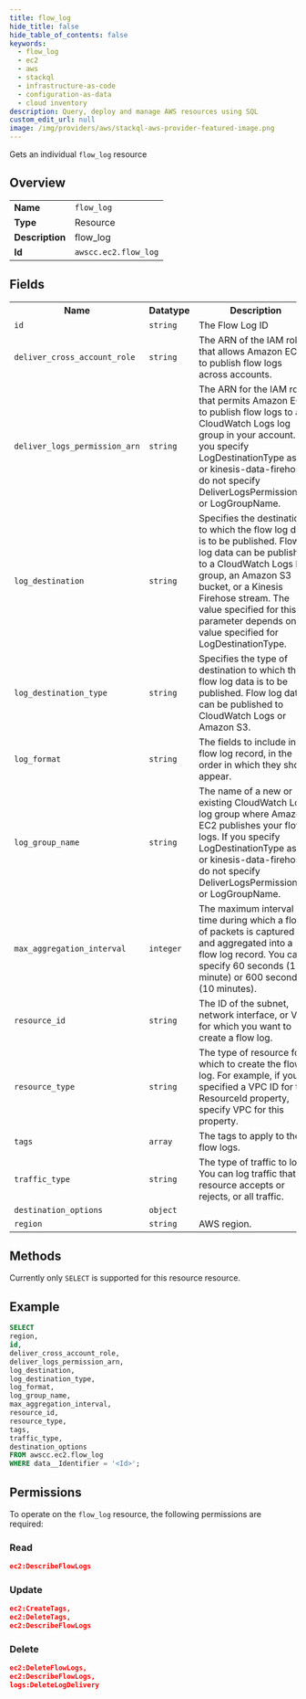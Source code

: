 ```yaml
---
title: flow_log
hide_title: false
hide_table_of_contents: false
keywords:
  - flow_log
  - ec2
  - aws
  - stackql
  - infrastructure-as-code
  - configuration-as-data
  - cloud inventory
description: Query, deploy and manage AWS resources using SQL
custom_edit_url: null
image: /img/providers/aws/stackql-aws-provider-featured-image.png
---
```

Gets an individual <code>flow_log</code> resource

## Overview
<table><tbody>
<tr><td><b>Name</b></td><td><code>flow_log</code></td></tr>
<tr><td><b>Type</b></td><td>Resource</td></tr>
<tr><td><b>Description</b></td><td>flow_log</td></tr>
<tr><td><b>Id</b></td><td><code>awscc.ec2.flow_log</code></td></tr>
</tbody></table>

## Fields
<table><tbody>
<tr><th>Name</th><th>Datatype</th><th>Description</th></tr>
<tr><td><code>id</code></td><td><code>string</code></td><td>The Flow Log ID</td></tr>
<tr><td><code>deliver_cross_account_role</code></td><td><code>string</code></td><td>The ARN of the IAM role that allows Amazon EC2 to publish flow logs across accounts.</td></tr>
<tr><td><code>deliver_logs_permission_arn</code></td><td><code>string</code></td><td>The ARN for the IAM role that permits Amazon EC2 to publish flow logs to a CloudWatch Logs log group in your account. If you specify LogDestinationType as s3 or kinesis-data-firehose, do not specify DeliverLogsPermissionArn or LogGroupName.</td></tr>
<tr><td><code>log_destination</code></td><td><code>string</code></td><td>Specifies the destination to which the flow log data is to be published. Flow log data can be published to a CloudWatch Logs log group, an Amazon S3 bucket, or a Kinesis Firehose stream. The value specified for this parameter depends on the value specified for LogDestinationType.</td></tr>
<tr><td><code>log_destination_type</code></td><td><code>string</code></td><td>Specifies the type of destination to which the flow log data is to be published. Flow log data can be published to CloudWatch Logs or Amazon S3.</td></tr>
<tr><td><code>log_format</code></td><td><code>string</code></td><td>The fields to include in the flow log record, in the order in which they should appear.</td></tr>
<tr><td><code>log_group_name</code></td><td><code>string</code></td><td>The name of a new or existing CloudWatch Logs log group where Amazon EC2 publishes your flow logs. If you specify LogDestinationType as s3 or kinesis-data-firehose, do not specify DeliverLogsPermissionArn or LogGroupName.</td></tr>
<tr><td><code>max_aggregation_interval</code></td><td><code>integer</code></td><td>The maximum interval of time during which a flow of packets is captured and aggregated into a flow log record. You can specify 60 seconds (1 minute) or 600 seconds (10 minutes).</td></tr>
<tr><td><code>resource_id</code></td><td><code>string</code></td><td>The ID of the subnet, network interface, or VPC for which you want to create a flow log.</td></tr>
<tr><td><code>resource_type</code></td><td><code>string</code></td><td>The type of resource for which to create the flow log. For example, if you specified a VPC ID for the ResourceId property, specify VPC for this property.</td></tr>
<tr><td><code>tags</code></td><td><code>array</code></td><td>The tags to apply to the flow logs.</td></tr>
<tr><td><code>traffic_type</code></td><td><code>string</code></td><td>The type of traffic to log. You can log traffic that the resource accepts or rejects, or all traffic.</td></tr>
<tr><td><code>destination_options</code></td><td><code>object</code></td><td></td></tr>
<tr><td><code>region</code></td><td><code>string</code></td><td>AWS region.</td></tr>

</tbody></table>

## Methods
Currently only <code>SELECT</code> is supported for this resource resource.

## Example
```sql
SELECT
region,
id,
deliver_cross_account_role,
deliver_logs_permission_arn,
log_destination,
log_destination_type,
log_format,
log_group_name,
max_aggregation_interval,
resource_id,
resource_type,
tags,
traffic_type,
destination_options
FROM awscc.ec2.flow_log
WHERE data__Identifier = '<Id>';
```

## Permissions

To operate on the <code>flow_log</code> resource, the following permissions are required:

### Read
```json
ec2:DescribeFlowLogs
```

### Update
```json
ec2:CreateTags,
ec2:DeleteTags,
ec2:DescribeFlowLogs
```

### Delete
```json
ec2:DeleteFlowLogs,
ec2:DescribeFlowLogs,
logs:DeleteLogDelivery
```

